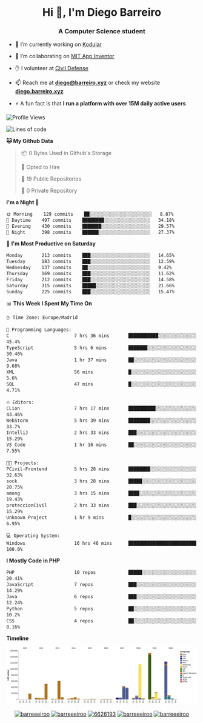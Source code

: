 <h1 align="center">Hi 👋, I'm Diego Barreiro</h1>
<h3 align="center">A Computer Science student</h3>

- 🔭 I’m currently working on [Kodular](https://www.kodular.io)

- 👯 I’m collaborating on [MIT App Inventor](https://github.com/mit-cml/appinventor-sources)

- ✋ I volunteer at [Civil Defense](https://proteccioncivil.sdc.gal)

- 📫 Reach me at **diego@barreiro.xyz** or check my website **[diego.barreiro.xyz](https://diego.barreiro.xyz)**

- ⚡ A fun fact is that **I run a platform with over 15M daily active users**

<!--START_SECTION:waka-->
![Profile Views](http://img.shields.io/badge/Profile%20Views-3-blue)

![Lines of code](https://img.shields.io/badge/From%20Hello%20World%20I%27ve%20Written-22.5%20million%20lines%20of%20code-blue)

**🐱 My Github Data** 

> 📦 0 Bytes Used in Github's Storage 
 > 
> 💼 Opted to Hire
 > 
> 📜 19 Public Repositories
 > 
> 🔑 0 Private Repository 
 > 
**I'm a Night 🦉** 

```text
🌞 Morning    129 commits    ██░░░░░░░░░░░░░░░░░░░░░░░   8.87% 
🌆 Daytime    497 commits    ████████░░░░░░░░░░░░░░░░░   34.18% 
🌃 Evening    430 commits    ███████░░░░░░░░░░░░░░░░░░   29.57% 
🌙 Night      398 commits    ██████░░░░░░░░░░░░░░░░░░░   27.37%

```
📅 **I'm Most Productive on Saturday** 

```text
Monday       213 commits    ███░░░░░░░░░░░░░░░░░░░░░░   14.65% 
Tuesday      183 commits    ███░░░░░░░░░░░░░░░░░░░░░░   12.59% 
Wednesday    137 commits    ██░░░░░░░░░░░░░░░░░░░░░░░   9.42% 
Thursday     169 commits    ███░░░░░░░░░░░░░░░░░░░░░░   11.62% 
Friday       212 commits    ███░░░░░░░░░░░░░░░░░░░░░░   14.58% 
Saturday     315 commits    █████░░░░░░░░░░░░░░░░░░░░   21.66% 
Sunday       225 commits    ███░░░░░░░░░░░░░░░░░░░░░░   15.47%

```


📊 **This Week I Spent My Time On** 

```text
⌚︎ Time Zone: Europe/Madrid

💬 Programming Languages: 
C                        7 hrs 36 mins       ███████████░░░░░░░░░░░░░░   45.4% 
TypeScript               5 hrs 6 mins        ███████░░░░░░░░░░░░░░░░░░   30.46% 
Java                     1 hr 37 mins        ██░░░░░░░░░░░░░░░░░░░░░░░   9.68% 
XML                      56 mins             █░░░░░░░░░░░░░░░░░░░░░░░░   5.6% 
SQL                      47 mins             █░░░░░░░░░░░░░░░░░░░░░░░░   4.71%

🔥 Editors: 
CLion                    7 hrs 17 mins       ██████████░░░░░░░░░░░░░░░   43.46% 
WebStorm                 5 hrs 39 mins       ████████░░░░░░░░░░░░░░░░░   33.7% 
IntelliJ                 2 hrs 33 mins       ███░░░░░░░░░░░░░░░░░░░░░░   15.29% 
VS Code                  1 hr 16 mins        ██░░░░░░░░░░░░░░░░░░░░░░░   7.55%

🐱‍💻 Projects: 
PCivil-Frontend          5 hrs 28 mins       ████████░░░░░░░░░░░░░░░░░   32.63% 
sock                     3 hrs 28 mins       █████░░░░░░░░░░░░░░░░░░░░   20.75% 
among                    3 hrs 15 mins       ████░░░░░░░░░░░░░░░░░░░░░   19.43% 
proteccionCivil          2 hrs 33 mins       ███░░░░░░░░░░░░░░░░░░░░░░   15.29% 
Unknown Project          1 hr 9 mins         █░░░░░░░░░░░░░░░░░░░░░░░░   6.95%

💻 Operating System: 
Windows                  16 hrs 46 mins      █████████████████████████   100.0%

```

**I Mostly Code in PHP** 

```text
PHP                      10 repos            █████░░░░░░░░░░░░░░░░░░░░   20.41% 
JavaScript               7 repos             ███░░░░░░░░░░░░░░░░░░░░░░   14.29% 
Java                     6 repos             ███░░░░░░░░░░░░░░░░░░░░░░   12.24% 
Python                   5 repos             ██░░░░░░░░░░░░░░░░░░░░░░░   10.2% 
CSS                      4 repos             ██░░░░░░░░░░░░░░░░░░░░░░░   8.16%

```


**Timeline**

![Chart not found](https://github.com/barreeeiroo/barreeeiroo/blob/master/charts/bar_graph.png) 


<!--END_SECTION:waka-->

<p align="center">
<a href="https://twitter.com/barreeeiroo" target="blank"><img align="center" src="https://cdn.jsdelivr.net/npm/simple-icons@3.0.1/icons/twitter.svg" alt="barreeeiroo" height="20" width="20" /></a>
<a href="https://linkedin.com/in/barreeeiroo" target="blank"><img align="center" src="https://cdn.jsdelivr.net/npm/simple-icons@3.0.1/icons/linkedin.svg" alt="barreeeiroo" height="20" width="20" /></a>
<a href="https://stackoverflow.com/users/6626193" target="blank"><img align="center" src="https://cdn.jsdelivr.net/npm/simple-icons@3.0.1/icons/stackoverflow.svg" alt="6626193" height="20" width="20" /></a>
<a href="https://fb.com/barreeeiroo" target="blank"><img align="center" src="https://cdn.jsdelivr.net/npm/simple-icons@3.0.1/icons/facebook.svg" alt="barreeeiroo" height="20" width="20" /></a>
<a href="https://instagram.com/barreeeiroo" target="blank"><img align="center" src="https://cdn.jsdelivr.net/npm/simple-icons@3.0.1/icons/instagram.svg" alt="barreeeiroo" height="20" width="20" /></a>
</p>
